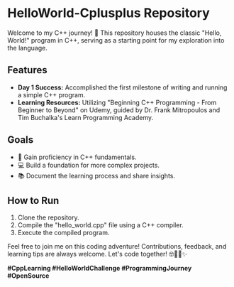 # HelloWorld-Cplusplus Repository

Welcome to my C++ journey! 🚀 This repository houses the classic "Hello, World!" program in C++, serving as a starting point for my exploration into the language.

## Features
- **Day 1 Success:** Accomplished the first milestone of writing and running a simple C++ program.
- **Learning Resources:** Utilizing "Beginning C++ Programming - From Beginner to Beyond" on Udemy, guided by Dr. Frank Mitropoulos and Tim Buchalka's Learn Programming Academy.

## Goals
- 🌟 Gain proficiency in C++ fundamentals.
- 💻 Build a foundation for more complex projects.
- 📚 Document the learning process and share insights.

## How to Run
1. Clone the repository.
2. Compile the "hello_world.cpp" file using a C++ compiler.
3. Execute the compiled program.

Feel free to join me on this coding adventure! Contributions, feedback, and learning tips are always welcome. Let's code together! 🤓👩‍💻✨

**#CppLearning #HelloWorldChallenge #ProgrammingJourney #OpenSource**
